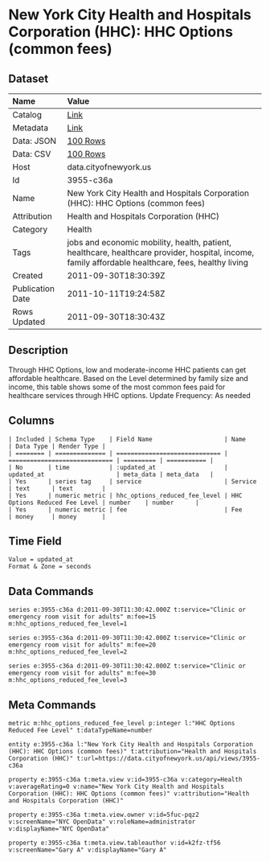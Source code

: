 # New York City Health and Hospitals Corporation (HHC): HHC Options (common fees)

## Dataset

| Name | Value |
| :--- | :---- |
| Catalog | [Link](https://catalog.data.gov/dataset/new-york-city-health-and-hospitals-corporation-hhc-hhc-options-common-fees-f63a7) |
| Metadata | [Link](https://data.cityofnewyork.us/api/views/3955-c36a) |
| Data: JSON | [100 Rows](https://data.cityofnewyork.us/api/views/3955-c36a/rows.json?max_rows=100) |
| Data: CSV | [100 Rows](https://data.cityofnewyork.us/api/views/3955-c36a/rows.csv?max_rows=100) |
| Host | data.cityofnewyork.us |
| Id | 3955-c36a |
| Name | New York City Health and Hospitals Corporation (HHC): HHC Options (common fees) |
| Attribution | Health and Hospitals Corporation (HHC) |
| Category | Health |
| Tags | jobs and economic mobility, health, patient, healthcare, healthcare provider, hospital, income, family affordable healthcare, fees, healthy living |
| Created | 2011-09-30T18:30:39Z |
| Publication Date | 2011-10-11T19:24:58Z |
| Rows Updated | 2011-09-30T18:30:43Z |

## Description

Through HHC Options, low and moderate-income HHC patients can get affordable healthcare.  Based on the Level determined by family size and income, this table shows some of the most common fees paid for healthcare services through HHC options.
Update Frequency: As needed

## Columns

```ls
| Included | Schema Type    | Field Name                    | Name                          | Data Type | Render Type |
| ======== | ============== | ============================= | ============================= | ========= | =========== |
| No       | time           | :updated_at                   | updated_at                    | meta_data | meta_data   |
| Yes      | series tag     | service                       | Service                       | text      | text        |
| Yes      | numeric metric | hhc_options_reduced_fee_level | HHC Options Reduced Fee Level | number    | number      |
| Yes      | numeric metric | fee                           | Fee                           | money     | money       |
```

## Time Field

```ls
Value = updated_at
Format & Zone = seconds
```

## Data Commands

```ls
series e:3955-c36a d:2011-09-30T11:30:42.000Z t:service="Clinic or emergency room visit for adults" m:fee=15 m:hhc_options_reduced_fee_level=1

series e:3955-c36a d:2011-09-30T11:30:42.000Z t:service="Clinic or emergency room visit for adults" m:fee=20 m:hhc_options_reduced_fee_level=2

series e:3955-c36a d:2011-09-30T11:30:42.000Z t:service="Clinic or emergency room visit for adults" m:fee=30 m:hhc_options_reduced_fee_level=3
```

## Meta Commands

```ls
metric m:hhc_options_reduced_fee_level p:integer l:"HHC Options Reduced Fee Level" t:dataTypeName=number

entity e:3955-c36a l:"New York City Health and Hospitals Corporation (HHC): HHC Options (common fees)" t:attribution="Health and Hospitals Corporation (HHC)" t:url=https://data.cityofnewyork.us/api/views/3955-c36a

property e:3955-c36a t:meta.view v:id=3955-c36a v:category=Health v:averageRating=0 v:name="New York City Health and Hospitals Corporation (HHC): HHC Options (common fees)" v:attribution="Health and Hospitals Corporation (HHC)"

property e:3955-c36a t:meta.view.owner v:id=5fuc-pqz2 v:screenName="NYC OpenData" v:roleName=administrator v:displayName="NYC OpenData"

property e:3955-c36a t:meta.view.tableauthor v:id=k2fz-tf56 v:screenName="Gary A" v:displayName="Gary A"
```